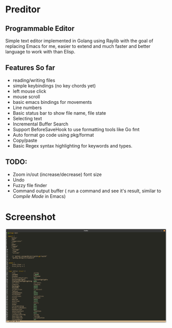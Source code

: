 # Preditor
## Programmable Editor
Simple text editor implemented in Golang using Raylib with the goal of replacing Emacs for me, easier to extend and much faster and better language to work with than Elisp.
 
## Features So far

- reading/writing files
- simple keybindings (no key chords yet)
- left mouse click
- mouse scroll
- basic emacs bindings for movements
- Line numbers
- Basic status bar to show file name, file state
- Selecting text
- Incremental Buffer Search
- Support BeforeSaveHook to use formatting tools like Go fmt
- Auto format go code using pkg/format
- Copy/paste
- Basic Regex syntax highlighting for keywords and types.

## TODO:
- Zoom in/out (increase/decrease) font size
- Undo
- Fuzzy file finder
- Command output buffer ( run a command and see it's result, similar to *Compile Mode* in Emacs)

# Screenshot
![Main.go](assets/screenshot.png)
